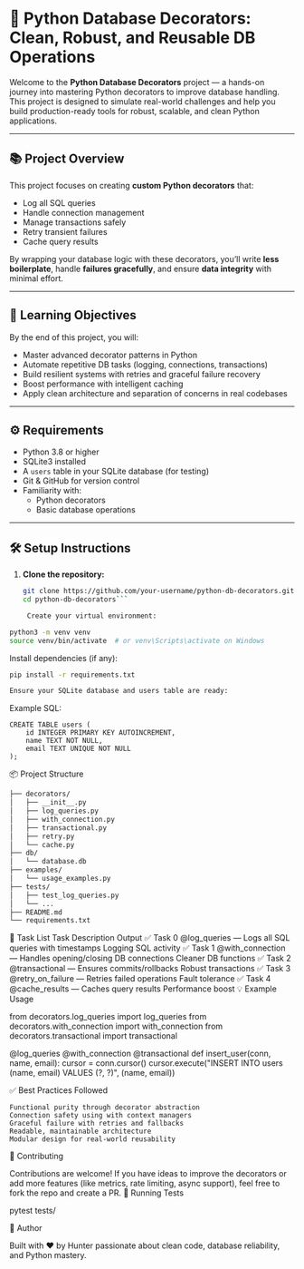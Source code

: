 # 🧠 Python Database Decorators: Clean, Robust, and Reusable DB Operations

Welcome to the **Python Database Decorators** project — a hands-on journey into mastering Python decorators to improve database handling. This project is designed to simulate real-world challenges and help you build production-ready tools for robust, scalable, and clean Python applications.

---

## 📚 Project Overview

This project focuses on creating **custom Python decorators** that:

- Log all SQL queries
- Handle connection management
- Manage transactions safely
- Retry transient failures
- Cache query results

By wrapping your database logic with these decorators, you’ll write **less boilerplate**, handle **failures gracefully**, and ensure **data integrity** with minimal effort.

---

## 🎯 Learning Objectives

By the end of this project, you will:

- Master advanced decorator patterns in Python
- Automate repetitive DB tasks (logging, connections, transactions)
- Build resilient systems with retries and graceful failure recovery
- Boost performance with intelligent caching
- Apply clean architecture and separation of concerns in real codebases

---

## ⚙️ Requirements

- Python 3.8 or higher
- SQLite3 installed
- A `users` table in your SQLite database (for testing)
- Git & GitHub for version control
- Familiarity with:
  - Python decorators
  - Basic database operations

---

## 🛠 Setup Instructions

1. **Clone the repository:**

   ```bash
   git clone https://github.com/your-username/python-db-decorators.git
   cd python-db-decorators```
   
    Create your virtual environment:
```bash
python3 -m venv venv
source venv/bin/activate  # or venv\Scripts\activate on Windows
```
Install dependencies (if any):
```bash
pip install -r requirements.txt

Ensure your SQLite database and users table are ready:
```
Example SQL:

    CREATE TABLE users (
        id INTEGER PRIMARY KEY AUTOINCREMENT,
        name TEXT NOT NULL,
        email TEXT UNIQUE NOT NULL
    );

📦 Project Structure

```bash
├── decorators/
│   ├── __init__.py
│   ├── log_queries.py
│   ├── with_connection.py
│   ├── transactional.py
│   ├── retry.py
│   └── cache.py
├── db/
│   └── database.db
├── examples/
│   └── usage_examples.py
├── tests/
│   ├── test_log_queries.py
│   └── ...
├── README.md
└── requirements.txt
```
🔁 Task List
Task	Description	Output
✅ Task 0	@log_queries — Logs all SQL queries with timestamps	Logging SQL activity
✅ Task 1	@with_connection — Handles opening/closing DB connections	Cleaner DB functions
✅ Task 2	@transactional — Ensures commits/rollbacks	Robust transactions
✅ Task 3	@retry_on_failure — Retries failed operations	Fault tolerance
✅ Task 4	@cache_results — Caches query results	Performance boost
💡 Example Usage

from decorators.log_queries import log_queries
from decorators.with_connection import with_connection
from decorators.transactional import transactional

@log_queries
@with_connection
@transactional
def insert_user(conn, name, email):
    cursor = conn.cursor()
    cursor.execute("INSERT INTO users (name, email) VALUES (?, ?)", (name, email))

✅ Best Practices Followed

    Functional purity through decorator abstraction
    Connection safety using with context managers
    Graceful failure with retries and fallbacks
    Readable, maintainable architecture
    Modular design for real-world reusability

📂 Contributing

Contributions are welcome! If you have ideas to improve the decorators or add more features (like metrics, rate limiting, async support), feel free to fork the repo and create a PR.
🧪 Running Tests

pytest tests/

🧠 Author

Built with ❤️ by Hunter passionate about clean code, database reliability, and Python mastery.

